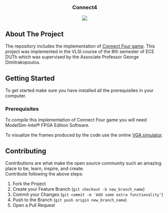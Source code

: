 <!-- PROJECT LOGO -->
<br />
<p align="center">
  <h3 align="center">Connect4</h3>
</p>



<p align="center">
<img src="https://github.com/nikoschatzi/Score4/blob/main/img.png" align="center" />
</p>


<!-- ABOUT THE PROJECT -->
## About The Project
The repository includes the implementation of [Connect Four game](https://en.wikipedia.org/wiki/Connect_Four). 
This project was implemented in the VLSI course of the 8th semester of ECE DUTh which was supervised by the Associate Professor George Dimitrakopoulos.


<!-- GETTING STARTED -->
## Getting Started
To get started make sure you have installed all the prerequisites in your computer.

### Prerequisites
To compile this implementation of Connect Four game you will need ModelSim-Intel® FPGA Edition Software.  


To visualize the frames produced by the code use the online [VGA simulator](https://www.ericeastwood.com/lab/vga-simulator/).


<!-- CONTRIBUTING -->
## Contributing

Contributions are what make the open source community such an amazing place to be, learn, inspire, and create.  
Contribute following the above steps:

1. Fork the Project
2. Create your Feature Branch (`git checkout -b new_branch_name`)
3. Commit your Changes (`git commit -m 'Add some extra functionality'`)
4. Push to the Branch (`git push origin new_branch_name`)
5. Open a Pull Request  
